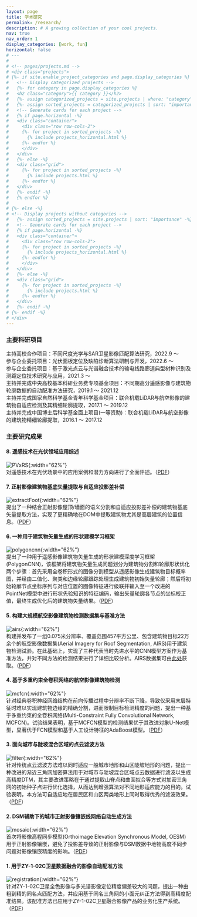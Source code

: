 ```yaml
---
layout: page
title: 学术研究
permalink: /research/
description: # A growing collection of your cool projects.
nav: true
nav_order: 1
display_categories: [work, fun]
horizontal: false
# ---
# 
# <!-- pages/projects.md -->
# <div class="projects">
# {%- if site.enable_project_categories and page.display_categories %}
#   <!-- Display categorized projects -->
#   {%- for category in page.display_categories %}
#   <h2 class="category">{{ category }}</h2>
#   {%- assign categorized_projects = site.projects | where: "category", category -%}
#   {%- assign sorted_projects = categorized_projects | sort: "importance" %}
#   <!-- Generate cards for each project -->
#   {% if page.horizontal -%}
#   <div class="container">
#     <div class="row row-cols-2">
#     {%- for project in sorted_projects -%}
#       {% include projects_horizontal.html %}
#     {%- endfor %}
#     </div>
#   </div>
#   {%- else -%}
#   <div class="grid">
#     {%- for project in sorted_projects -%}
#       {% include projects.html %}
#     {%- endfor %}
#   </div>
#   {%- endif -%}
#   {% endfor %}
# 
# {%- else -%}
# <!-- Display projects without categories -->
#   {%- assign sorted_projects = site.projects | sort: "importance" -%}
#   <!-- Generate cards for each project -->
#   {% if page.horizontal -%}
#   <div class="container">
#     <div class="row row-cols-2">
#     {%- for project in sorted_projects -%}
#       {% include projects_horizontal.html %}
#     {%- endfor %}
#     </div>
#   </div>
#   {%- else -%}
#   <div class="grid">
#     {%- for project in sorted_projects -%}
#       {% include projects.html %}
#     {%- endfor %}
#   </div>
#   {%- endif -%}
# {%- endif -%}
# </div>
---
```

### 主要科研项目

主持高校合作项目：不同尺度光学与SAR卫星影像匹配算法研究，2022.9 ～  
参与企业委托项目：光伏面板定位及缺陷诊断算法研制与开发，2022.6 ～  
参与企业委托项目：基于激光点云与光谱融合技术的输电线路廊道典型树种识别及测距定位技术研究与应用，2021.3 ～  
主持并完成中央高校基本科研业务费专项基金项目：不同期高分遥感影像与建筑物轮廓数据的自动配准方法研究，2019.1 ～ 2021.12  
主持并完成国家自然科学基金青年科学基金项目：联合机载LiDAR与航空影像的建筑物自适应检测及其精细轮廓提取，2017.1 ～ 2019.12  
主持并完成中国博士后科学基金面上项目(一等资助)：联合机载LiDAR与航空影像的建筑物精细轮廓提取，2016.1 ～ 2017.12

### 主要研究成果

#### 8. 遥感技术在光伏领域应用综述
![PVxRS](../assets/img/achievements/PVxRS_Review.png){:width="62%"}  
对遥感技术在光伏场景中的应用案例和潜力方向进行了全面评述。（[PDF](../assets/img/achievements/PVxRS_Review.pdf)）

#### 7. 正射影像建筑物基底矢量提取与自适应投影差补偿
![extractFoot](../assets/img/achievements/ExtracFootprints.jpg){:width="62%"}  
提出了一种结合正射影像屋顶/墙面的语义分割和自适应投影差补偿的建筑物基底矢量提取方法，实现了更精确地在DOM中提取建筑物尤其是高层建筑的位置信息。（[PDF](../assets/img/achievements/ExtracFootprints.pdf)）

#### 6. 一种用于建筑物矢量生成的形状建模学习框架

![polygoncnn](../assets/img/achievements/polygonCNN.jpg){:width="62%"}  
提出了一种用于遥感影像建筑物矢量生成的形状建模深度学习框架(PolygonCNN)，该框架将建筑物矢量生成问题划分为建筑物分割和轮廓形状优化两个步骤：首先采用全卷积形式的图像分割模型从遥感影像生成建筑物目标概率图，并经由二值化、聚类和边缘轮廓跟踪处理生成建筑物初始矢量轮廓；然后将初始轮廓节点坐标序列与对应位置的图像特征进行级联并输入至一个改进的PointNet模型中进行形状先验知识的特征编码，输出矢量轮廓各节点的坐标校正值，最终生成优化后的建筑物矢量结果。（[PDF](../assets/img/achievements/polygonCNN.pdf)）

#### 5. 构建大规模航空影像建筑物检测数据集与基准方法

![airs](../assets/img/achievements/airs.jpg){:width="62%"}  
构建并发布了一组0.075米分辨率、覆盖范围457平方公里、包含建筑物目标22万余个的航空影像数据集(Aerial Imagery for Roof Segmentation, AIRS)用于建筑物检测试验。在此基础上，实现了三种代表当时先进水平的CNN模型方案作为基准方法，并对不同方法的检测结果进行了详细比较分析。AIRS数据集可由[此处](https://www.airs-dataset.com/)获取。（[PDF](../assets/img/achievements/airs.pdf)）

#### 4. 基于多重约束全卷积网络的航空影像建筑物检测

![mcfcn](../assets/img/achievements/mcfcn.jpg){:width="62%"}  
针对经典卷积神经网络结构在前向传播过程中分辨率不断下降，导致仅采用末层特征时难以实现建筑物边缘的精确分割，进而限制目标检测精度的问题，提出一种基于多重约束的全卷积网络(Multi-Constraint Fully Convolutional Network, MCFCN)。试验结果表明，基于MCFCN模型的检测结果优于其改进对象U-Net模型，显著优于FCN模型和基于人工设计特征的AdaBoost模型。（[PDF](../assets/img/achievements/mcfcn.pdf)）

#### 3. 面向城市与陡坡混合区域的点云滤波方法

![filter](../assets/img/achievements/filter.jpg){:width="62%"}  
针对传统点云滤波方法难以同时适应一般城市地形和山区陡坡地形的问题，提出一种改进的渐近三角网加密算法用于对城市与陡坡混合区域点云数据进行滤波以生成高精度DTM，其主要改进策略在于通过提取山脊点和曲面拟合等方式对加密三角网的初始种子点进行优化选择，从而达到增强算法对不同地形适应能力的目的。试验表明，本方法可自适应地在居民区和山区两类地形上同时取得优秀的滤波效果。（[PDF](../assets/img/achievements/filter.pdf)）

#### 2. DSM辅助下的城市正射影像镶嵌线网络自动生成方法

![mosaic](../assets/img/achievements/mosaic.jpg){:width="62%"}  
首次将影像高程同步模型(Orthoimage Elevation Synchronous Model, OESM)用于正射影像镶嵌，避免了投影差导致的正射影像与DSM数据中地物高度不同步问题对影像镶嵌精度的影响。（[PDF](../assets/img/achievements/mosaic.pdf)）

#### 1. 用于ZY-1-02C卫星数据融合的影像自动配准方法

![registration](../assets/img/achievements/registration.jpg){:width="62%"}  
针对ZY-1-02C卫星全色影像与多光谱影像定位精度偏差较大的问题，提出一种由粗到精的同名点匹配方法，并应用基于同名三角网的小面元纠正方法得到高精度配准结果。该配准方法已应用于ZY-1-02C卫星融合影像产品的业务化生产系统。（[PDF](../assets/img/achievements/registration.pdf)）
